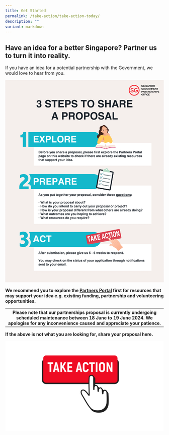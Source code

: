 ```yaml
---
title: Get Started
permalink: /take-action/take-action-today/
description: ""
variant: markdown
---
```

## Have an idea for a better Singapore? Partner us to turn it into reality. 

If you have an idea for a potential partnership with the Government, we would love to hear from you.

![](/images/Get%20Started/3_Steps_to_Share_a_Proposal_clean_add_logo.png)

 **We recommend you to explore the [Partners Portal](/take-action/partnersportal) first for resources that may support your idea e.g. existing funding, partnership and volunteering opportunities.**

<table>
<tbody><tr>
<th>Please note that our partnerships proposal is currently undergoing scheduled maintenance between 18 June to 19 June 2024. We apologise for any inconvenience caused and appreciate your patience.</th>
</tr>
</tbody></table>


**If the above is not what you are looking for, share your proposal here.**

[![](/images/take%20action.png)](https://go.gov.sg/takeactiontoday)